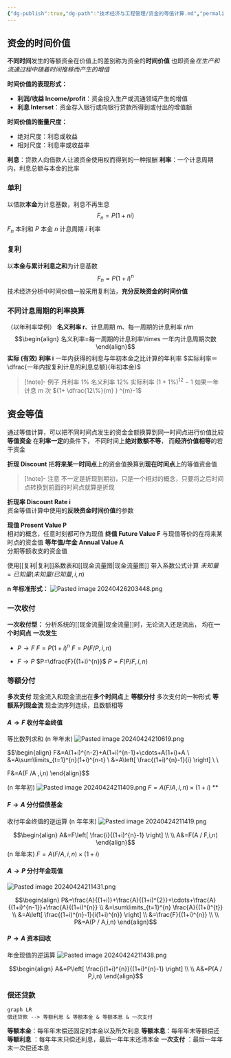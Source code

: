 ```yaml
---
{"dg-publish":true,"dg-path":"技术经济与工程管理/资金的等值计算.md","permalink":"/技术经济与工程管理/资金的等值计算/","dgPassFrontmatter":true,"noteIcon":"","created":"2024-05-21T15:34:07.756+08:00","updated":"2025-08-28T21:53:13.815+08:00"}
---
```


## 资金的时间价值
**不同时间**发生的等额资金在价值上的差别称为资金的**时间价值**
也即资金*在生产和流通过程中随着时间推移而产生的增值*

**时间价值的表现形式：**
- **利润/收益    Income/profit**：资金投入生产或流通领域产生的增值
- **利息   Interset**：资金存入银行或向银行贷款所得到或付出的增值额

**时间价值的衡量尺度：**
- 绝对尺度：利息或收益
- 相对尺度：利息率或收益率

**利息**：贷款人向借款人让渡资金使用权而得到的一种报酬
**利率**：一个计息周期内，利息总额与本金的比率
### 单利
以借款**本金**为计息基数，利息不再生息
$$F_{n}=P(1+ni)$$
$F_{n}$ 本利和   $P$ 本金
$n$ 计息周期  $i$ 利率
### 复利
以**本金与累计利息之和**为计息基数
$$F_{n}=P(1+i)^{n}$$
技术经济分析中时间价值一般采用复利法，**充分反映资金的时间价值**

### 不同计息周期的利率换算
（以年利率举例）
**名义利率  r**、计息周期 m、每一周期的计息利率  r/m
$$\begin{align}
名义利率=每一周期的计息利率\times 一年内计息周期次数
\end{align}$$
**实际 (有效) 利率  i**
一年内获得的利息与年初本金之比计算的年利率
$实际利率＝ \dfrac{一年内按复利计息的利息总额}{年初本金}$
>[!note]- 例子
月利率 1%
名义利率 12%
实际利率  $(1+1\%)^{12}-1$
如果一年计息 m 次
$(1+ \dfrac{12\%}{m} ) ^{m}-1$


## 资金等值
通过等值计算，可以把不同时间点发生的资金金额换算到同一时间点进行价值比较
**等值资金**
在**利率一定**的条件下，
不同时间上**绝对数额不等**，
而**经济价值相等**的若干资金

**折现 Discount**
把**将来某一时间点**上的资金值换算到**现在时间点**上的等值资金值
>[!note]- 注意
>不一定是折现到期初，只是一个相对的概念，只要将之后时间点转换到前面的时间点就算是折现

**折现率 Discount Rate  i**  
资金等值计算中使用的**反映资金时间价值**的参数

**现值   Present Value  P**     
相对的概念，任意时刻都可作为现值
**终值   Future Value  F** 
与现值等价的在将来某时点的资金值
**等年值/年金   Annual Value  A**  
分期等额收支的资金值


使用[[复利\|复利]]系数表和[[现金流量图\|现金流量图]]
带入系数公式计算
$未知量=已知量(未知量 / 已知量,i,n)$

**n 年标准形式：**
![Pasted image 20240426203448.png](/img/user/Functional%20files/Photo%20Resources/Pasted%20image%2020240426203448.png)

### 一次收付
**一次收付型：**
分析系统的[[现金流量\|现金流量]]时，无论流入还是流出，
均在**一个时间点**  **一次发生**

-  $P \to F$
$F=P(1+i)^{n}$    $F=P(F / P,i,n)$

-  $F \to P$
$P=\dfrac{F}{(1+i)^{n}}$    $P=F(P / F,i,n)$

### 等额分付
**多次支付**
现金流入和现金流出在**多个时间点**上
**等额分付**
多次支付的一种形式
**等额系列现金流**
现金流序列连续，且数额相等

####  $A \to F$  收付年金终值
等比数列求和
 (n 年年末)
![Pasted image 20240424210619.png](/img/user/Functional%20files/Photo%20Resources/Pasted%20image%2020240424210619.png)

$$\begin{align}
F&=A(1+i)^{n-2}+A(1+i)^{n-1}+\cdots+A(1+i)+A \\
&=A\sum\limits_{t=1}^{n}(1+i)^{n-t} \\
&=A\left[ \frac{(1+i)^{n}-1}{i} \right] \\ \\

F&=A(F /A ,i,n)
\end{align}$$
 
 (n 年年初)
![Pasted image 20240424211409.png](/img/user/Functional%20files/Photo%20Resources/Pasted%20image%2020240424211409.png)
$F=A(F / A,i,n)\times(1+i)$
**
####  $F \to A$  分付偿债基金
收付年金终值的逆运算
 (n 年年末)
![Pasted image 20240424211419.png](/img/user/Functional%20files/Photo%20Resources/Pasted%20image%2020240424211419.png)

$$\begin{align}
A&=F\left[ \frac{i}{(1+i)^{n}-1} \right] \\
 \\
A&=F(A / F,i,n)
\end{align}$$
(n 年年末)
$F=A(F / A,i,n)\times(1+i)$

####  $A \to P$  分付年金现值
![Pasted image 20240424211431.png](/img/user/Functional%20files/Photo%20Resources/Pasted%20image%2020240424211431.png)


$$\begin{align}
P&=\frac{A}{(1+i)}+\frac{A}{(1+i)^{2}}+\cdots+\frac{A}{(1+i)^{n-1}}+\frac{A}{(1+i)^{n}} \\
&=\sum\limits_{t=1}^{n} \frac{A}{(1+i)^{t}} \\
&=A\left[ \frac{(1+i)^{n}-1}{i(1+i)^{n}} \right] \\
 &=\frac{F}{(1+i)^{n}} \\ \\
P&=A(P / A,i,n)
\end{align}$$


####  $P \to A$  资本回收
年金现值的逆运算
![Pasted image 20240424211438.png](/img/user/Functional%20files/Photo%20Resources/Pasted%20image%2020240424211438.png)

$$\begin{align}
A&=P\left[ \frac{i(1+i)^{n}}{(1+i)^{n}-1} \right] \\
 \\
A&=P(A / P,i,n)
\end{align}$$

### 偿还贷款

```mermaid  
graph LR 
偿还贷款 --> 等额利息 & 等额本金 & 等额本息 & 一次支付 
```


**等额本金**：每年年末偿还固定的本金以及所欠利息
**等额本息**：每年年末等额偿还
**等额利息** ：每年年末只偿还利息，最后一年年末还清本金
**一次支付** ：最后一年年末一次偿还本息
